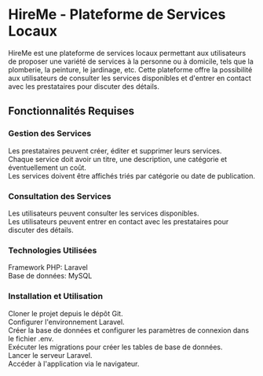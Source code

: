 # HireMe - Plateforme de Services Locaux
HireMe est une plateforme de services locaux permettant aux utilisateurs de proposer une variété de services à la personne ou à domicile, tels que la plomberie, la peinture, le jardinage, etc. Cette plateforme offre la possibilité aux utilisateurs de consulter les services disponibles et d'entrer en contact avec les prestataires pour discuter des détails.

## Fonctionnalités Requises
### Gestion des Services
Les prestataires peuvent créer, éditer et supprimer leurs services.<br>
Chaque service doit avoir un titre, une description, une catégorie et éventuellement un coût.<br>
Les services doivent être affichés triés par catégorie ou date de publication.
### Consultation des Services
Les utilisateurs peuvent consulter les services disponibles.<br>
Les utilisateurs peuvent entrer en contact avec les prestataires pour discuter des détails.
### Technologies Utilisées
Framework PHP: Laravel <br>
Base de données: MySQL
### Installation et Utilisation
Cloner le projet depuis le dépôt Git.<br>
Configurer l'environnement Laravel.<br>
Créer la base de données et configurer les paramètres de connexion dans le fichier .env.<br>
Exécuter les migrations pour créer les tables de base de données.<br>
Lancer le serveur Laravel.<br>
Accéder à l'application via le navigateur.